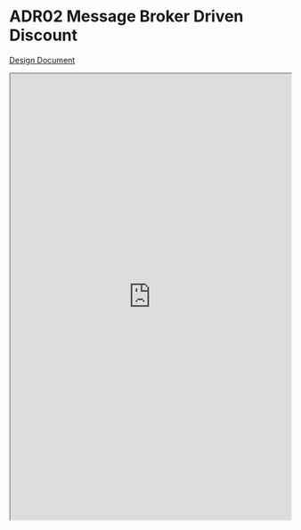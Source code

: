 # ADR02 Message Broker Driven Discount

[Design Document](https://docs.google.com/document/d/1YG5pxr5zR7FPfy4UjGI-dwuwDp740hVHSJ1Xv_g3MWU)
<iframe src="https://docs.google.com/document/d/e/2PACX-1vQpKAOSB0Vwlt_wf_JDWNumjcEbc6w8LipMl3TV7Qn7Ntp5ro7jlhBnrS3wQAh_ETILzthnS0LjrkO3/pub?embedded=true" style="overflow:hidden;height:800;width:100%" height="800" width="100%"></iframe>